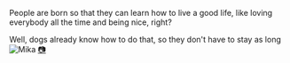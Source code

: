 People are born so that they can learn how to live a good life, like loving everybody all the time and being nice, right?

Well, dogs already know how to do that, so they don't have to stay as long
![Mika]({{site.baseurl}}/img/posts/in-post/2022-01-04-Mika.jpg)
<a href="https://eugeniosaintemarie.github.io/camera/Mika.html" target="_blank">📷</a>